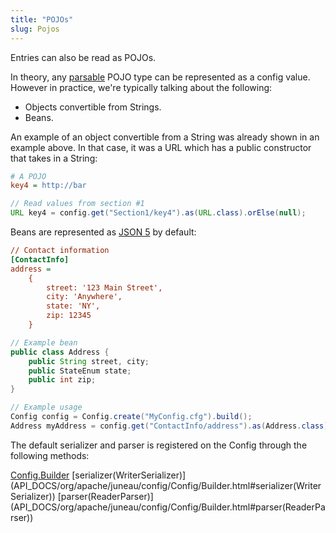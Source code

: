 ```yaml
---
title: "POJOs"
slug: Pojos
---
```


Entries can also be read as POJOs.

In theory, any [parsable](/docs/topics/PojoCategories) POJO type can be represented as a config value.
However in practice, we're typically talking about the following:

- Objects convertible from Strings.
- Beans.

An example of an object convertible from a String was already shown in an example above.
In that case, it was a URL which has a public constructor that takes in a String:

```ini
# A POJO
key4 = http://bar
```

```java
// Read values from section #1
URL key4 = config.get("Section1/key4").as(URL.class).orElse(null);
```

Beans are represented as [JSON 5](/docs/topics/Json5Basics) by default:

```ini
// Contact information
[ContactInfo]
address =
    {
        street: '123 Main Street',
        city: 'Anywhere',
        state: 'NY',
        zip: 12345
    }
```

```java
// Example bean
public class Address {
    public String street, city;
    public StateEnum state;
    public int zip;
}

// Example usage
Config config = Config.create("MyConfig.cfg").build();
Address myAddress = config.get("ContactInfo/address").as(Address.class).orElse(null);
```

The default serializer and parser is registered on the Config through the following methods:

<tree>
<node-0><java-class><a href="/site/apidocs/org/apache/juneau/config/Config.Builder.html" target="_blank">Config.Builder</a></java-class></node-0>
<node-1><java-method>[serializer(WriterSerializer)](API_DOCS/org/apache/juneau/config/Config/Builder.html#serializer(WriterSerializer))</java-method></node-1>
<node-1><java-method>[parser(ReaderParser)](API_DOCS/org/apache/juneau/config/Config/Builder.html#parser(ReaderParser))</java-method></node-1>
</tree>